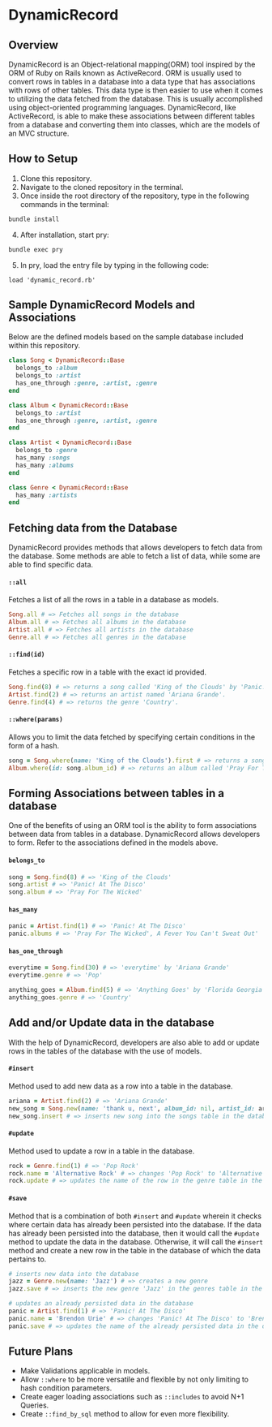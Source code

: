 # DynamicRecord

## Overview
DynamicRecord is an Object-relational mapping(ORM) tool inspired by the ORM of Ruby on Rails known as ActiveRecord. ORM is usually used to convert rows in tables in a database into a data type that has associations with rows of other tables. This data type is then easier to use when it comes to utilizing the data fetched from the database. This is usually accomplished using object-oriented programming languages. DynamicRecord, like ActiveRecord, is able to make these associations between different tables from a database and converting them into classes, which are the models of an MVC structure.

## How to Setup
1. Clone this repository.
2. Navigate to the cloned repository in the terminal.
3. Once inside the root directory of the repository, type in the following commands in the terminal:
```bash
bundle install
```
4. After installation, start pry:
```bash
bundle exec pry
```
5. In pry, load the entry file by typing in the following code:
```
load 'dynamic_record.rb'
```

## Sample DynamicRecord Models and Associations
Below are the defined models based on the sample database included within this repository.

```ruby
class Song < DynamicRecord::Base
  belongs_to :album
  belongs_to :artist
  has_one_through :genre, :artist, :genre
end
```

```ruby
class Album < DynamicRecord::Base
  belongs_to :artist
  has_one_through :genre, :artist, :genre
end
```

```ruby
class Artist < DynamicRecord::Base
  belongs_to :genre
  has_many :songs
  has_many :albums
end
```

```ruby
class Genre < DynamicRecord::Base
  has_many :artists
end
```

## Fetching data from the Database
DynamicRecord provides methods that allows developers to fetch data from the database. Some methods are able to fetch a list of data, while some are able to find specific data.


#### `::all`
Fetches a list of all the rows in a table in a database as models.
```ruby
Song.all # => Fetches all songs in the database
Album.all # => Fetches all albums in the database
Artist.all # => Fetches all artists in the database
Genre.all # => Fetches all genres in the database
```

#### `::find(id)`
Fetches a specific row in a table with the exact id provided.
```ruby
Song.find(8) # => returns a song called 'King of the Clouds' by 'Panic! at the Disco'.
Artist.find(2) # => returns an artist named 'Ariana Grande'.
Genre.find(4) # => returns the genre 'Country'.
```

#### `::where(params)`
Allows you to limit the data fetched by specifying certain conditions in the form of a hash.
```ruby
song = Song.where(name: 'King of the Clouds').first # => returns a song called 'King of the Clouds' by 'Panic! at the Disco'.
Album.where(id: song.album_id) # => returns an album called 'Pray For The Wicked'
```

## Forming Associations between tables in a database
One of the benefits of using an ORM tool is the ability to form associations between data from tables in a database. DynamicRecord allows developers to form. Refer to the associations defined in the models above.

#### `belongs_to`
```ruby
song = Song.find(8) # => 'King of the Clouds'
song.artist # => 'Panic! At The Disco'
song.album # => 'Pray For The Wicked'
```

#### `has_many`
```ruby
panic = Artist.find(1) # => 'Panic! At The Disco'
panic.albums # => 'Pray For The Wicked', A Fever You Can't Sweat Out'
```

#### `has_one_through`
```ruby
everytime = Song.find(30) # => 'everytime' by 'Ariana Grande'
everytime.genre # => 'Pop'

anything_goes = Album.find(5) # => 'Anything Goes' by 'Florida Georgia Line'
anything_goes.genre # => 'Country'
```

## Add and/or Update data in the database
With the help of DynamicRecord, developers are also able to add or update rows in the tables of the database with the use of models.

#### `#insert`
Method used to add new data as a row into a table in the database.
```ruby
ariana = Artist.find(2) # => 'Ariana Grande'
new_song = Song.new(name: 'thank u, next', album_id: nil, artist_id: ariana.id)
new_song.insert # => inserts new song into the songs table in the database
```

#### `#update`
Method used to update a row in a table in the database.
```ruby
rock = Genre.find(1) # => 'Pop Rock'
rock.name = 'Alternative Rock' # => changes 'Pop Rock' to 'Alternative Rock'
rock.update # => updates the name of the row in the genre table in the database
```

#### `#save`
Method that is a combination of both `#insert` and `#update` wherein it checks where certain data has already been persisted into the database. If the data has already been persisted into the database, then it would call the `#update` method to update the data in the database. Otherwise, it will call the `#insert` method and create a new row in the table in the database of which the data pertains to.
```ruby
# inserts new data into the database
jazz = Genre.new(name: 'Jazz') # => creates a new genre
jazz.save # => inserts the new genre 'Jazz' in the genres table in the database

# updates an already persisted data in the database
panic = Artist.find(1) # => 'Panic! At The Disco'
panic.name = 'Brendon Urie' # => changes 'Panic! At The Disco' to 'Brendon Urie'
panic.save # => updates the name of the already persisted data in the database
```

## Future Plans
* Make Validations applicable in models.
* Allow `::where` to be more versatile and flexible by not only limiting to hash condition parameters.
* Create eager loading associations such as `::includes` to avoid N+1 Queries.
* Create `::find_by_sql` method to allow for even more flexibility.
